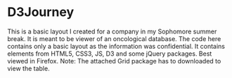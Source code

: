 D3Journey
=========
This is a basic layout I created for a company in my Sophomore summer break. It is meant to be viewer of an oncological
database. The code here contains only a basic layout as the information was confidential. It contains elements from HTML5,
CSS3, JS, D3 and some jQuery packages. Best viewed in Firefox.
Note: The attached Grid package has to downloaded to view the table.
